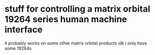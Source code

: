 # stuff for controlling a matrix orbital 19264 series human machine interface
it probably works on some other matrix orbital products idk i only have some 19264s 
